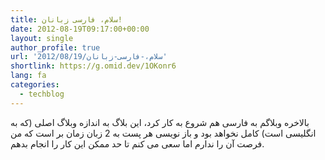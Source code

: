 ```yaml
---
title: سلام، فارسی زبانان!
date: 2012-08-19T09:17:00+00:00
layout: single
author_profile: true
url: '2012/08/19/سلام،-فارسی-زبانان'
shortlink: https://g.omid.dev/1OKonr6
lang: fa
categories: 
  - techblog
---
```

بالاخره وبلاگم به فارسی هم شروع به کار کرد، این بلاگ به اندازه وبلاگ اصلی (که به انگلیسی است) کامل نخواهد بود و باز نویسی هر پست به 2 زبان زمان بر است که من فرصت آن را ندارم اما سعی می کنم تا حد ممکن این کار را انجام بدهم.
